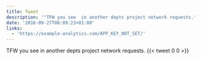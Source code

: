 ```yaml
---
title: Tweet
description: '"TFW you see  in another depts project network requests."'
date: '2016-09-27T08:09:23+01:00'
links:
  - 'https://example-analytics.com/APP_KEY_NOT_SET/'
---
```

TFW you see  in another depts project network requests.
      {{< tweet 0 0 >}}
    
